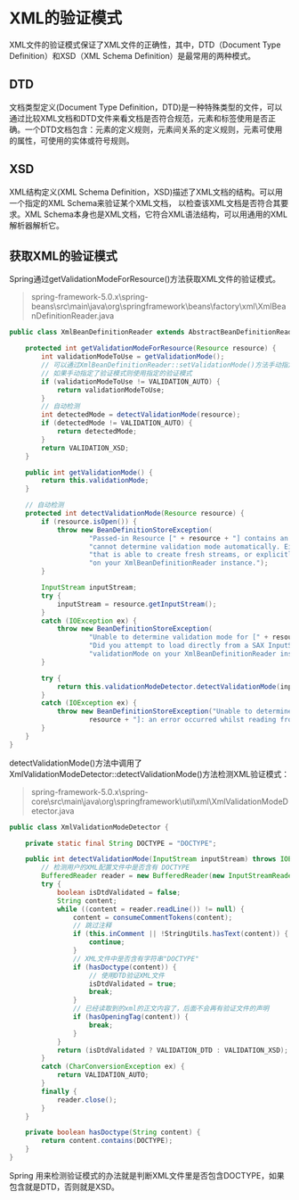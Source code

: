# XML的验证模式

XML文件的验证模式保证了XML文件的正确性，其中，DTD（Document Type Definition）和XSD（XML Schema Definition）是最常用的两种模式。

## DTD

文档类型定义(Document Type Definition，DTD)是一种特殊类型的文件，可以通过比较XML文档和DTD文件来看文档是否符合规范，元素和标签使用是否正确。一个DTD文档包含：元素的定义规则，元素间关系的定义规则，元素可使用的属性，可使用的实体或符号规则。

## XSD

XML结构定义(XML Schema Definition，XSD)描述了XML文档的结构。可以用一个指定的XML Schema来验证某个XML文档， 以检查该XML文档是否符合其要求。XML Schema本身也是XML文档，它符合XML语法结构，可以用通用的XML解析器解析它。

## 获取XML的验证模式

Spring通过getValidationModeForResource()方法获取XML文件的验证模式。

> spring-framework-5.0.x\spring-beans\src\main\java\org\springframework\beans\factory\xml\XmlBeanDefinitionReader.java

```java
public class XmlBeanDefinitionReader extends AbstractBeanDefinitionReader {

    protected int getValidationModeForResource(Resource resource) {
        int validationModeToUse = getValidationMode();
        // 可以通过XmlBeanDefinitionReader::setValidationMode()方法手动指定验证模式
        // 如果手动指定了验证模式则使用指定的验证模式
        if (validationModeToUse != VALIDATION_AUTO) {
            return validationModeToUse;
        }
        // 自动检测
        int detectedMode = detectValidationMode(resource);
        if (detectedMode != VALIDATION_AUTO) {
            return detectedMode;
        }
        return VALIDATION_XSD;
    }

    public int getValidationMode() {
        return this.validationMode;
    }

    // 自动检测
    protected int detectValidationMode(Resource resource) {
        if (resource.isOpen()) {
            throw new BeanDefinitionStoreException(
                    "Passed-in Resource [" + resource + "] contains an open stream: " +
                    "cannot determine validation mode automatically. Either pass in a Resource " +
                    "that is able to create fresh streams, or explicitly specify the validationMode " +
                    "on your XmlBeanDefinitionReader instance.");
        }

        InputStream inputStream;
        try {
            inputStream = resource.getInputStream();
        }
        catch (IOException ex) {
            throw new BeanDefinitionStoreException(
                    "Unable to determine validation mode for [" + resource + "]: cannot open InputStream. " +
                    "Did you attempt to load directly from a SAX InputSource without specifying the " +
                    "validationMode on your XmlBeanDefinitionReader instance?", ex);
        }

        try {
            return this.validationModeDetector.detectValidationMode(inputStream);
        }
        catch (IOException ex) {
            throw new BeanDefinitionStoreException("Unable to determine validation mode for [" +
                    resource + "]: an error occurred whilst reading from the InputStream.", ex);
        }
    }
}
```

detectValidationMode()方法中调用了XmlValidationModeDetector::detectValidationMode()方法检测XML验证模式：

> spring-framework-5.0.x\spring-core\src\main\java\org\springframework\util\xml\XmlValidationModeDetector.java

```java
public class XmlValidationModeDetector {

    private static final String DOCTYPE = "DOCTYPE";

    public int detectValidationMode(InputStream inputStream) throws IOException {
        // 检测用户的XML配置文件中是否含有 DOCTYPE
        BufferedReader reader = new BufferedReader(new InputStreamReader(inputStream));
        try {
            boolean isDtdValidated = false;
            String content;
            while ((content = reader.readLine()) != null) {
                content = consumeCommentTokens(content);
                // 跳过注释
                if (this.inComment || !StringUtils.hasText(content)) {
                    continue;
                }
                // XML文件中是否含有字符串"DOCTYPE"
                if (hasDoctype(content)) {
                    // 使用DTD验证XML文件
                    isDtdValidated = true;
                    break;
                }
                // 已经读取到的xml的正文内容了，后面不会再有验证文件的声明
                if (hasOpeningTag(content)) {
                    break;
                }
            }
            return (isDtdValidated ? VALIDATION_DTD : VALIDATION_XSD);
        }
        catch (CharConversionException ex) {
            return VALIDATION_AUTO;
        }
        finally {
            reader.close();
        }
    }

    private boolean hasDoctype(String content) {
        return content.contains(DOCTYPE);
    }
}
```

Spring 用来检测验证模式的办法就是判断XML文件里是否包含DOCTYPE，如果包含就是DTD，否则就是XSD。
